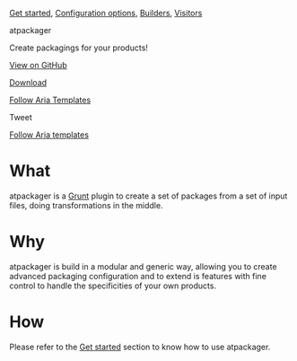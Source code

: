 [Get started](./get-started), [Configuration options](./configuration), [Builders](./builders), [Visitors](./visitors)

atpackager

Create packagings for your products!

[View on GitHub](https://github.com/ariatemplates/atpackager)

[Download](https://github.com/ymeine/atpackager/archive/master.zip)

[Follow Aria Templates](https://twitter.com/ariatemplates)

Tweet

[Follow Aria templates](https://github.com/ariatemplates)

# What

atpackager is a [Grunt](http://gruntjs.com/) plugin to create a set of packages from a set of input files, doing transformations in the middle.

# Why

atpackager is build in a modular and generic way, allowing you to create advanced packaging configuration and to extend is features with fine control to handle the specificities of your own products.

# How

Please refer to the [Get started](./get-started) section to know how to use atpackager.

